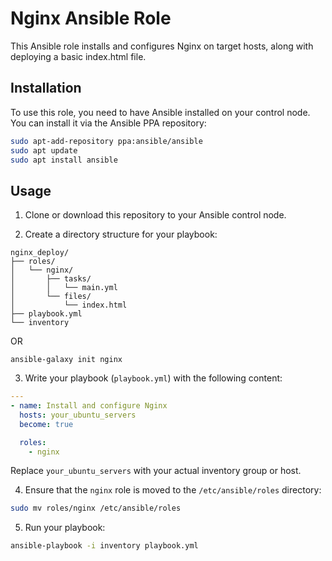 # Nginx Ansible Role

This Ansible role installs and configures Nginx on target hosts, along with deploying a basic index.html file.

## Installation

To use this role, you need to have Ansible installed on your control node. You can install it via the Ansible PPA repository:

```bash
sudo apt-add-repository ppa:ansible/ansible
sudo apt update
sudo apt install ansible
```

## Usage

1. Clone or download this repository to your Ansible control node.

2. Create a directory structure for your playbook:

```
nginx_deploy/
├── roles/
│   └── nginx/
│       ├── tasks/
│       │   └── main.yml
│       └── files/
│           └── index.html
├── playbook.yml
└── inventory
```
OR

```
ansible-galaxy init nginx
```

3. Write your playbook (`playbook.yml`) with the following content:

```yaml
---
- name: Install and configure Nginx
  hosts: your_ubuntu_servers
  become: true

  roles:
    - nginx
```

Replace `your_ubuntu_servers` with your actual inventory group or host.

4. Ensure that the `nginx` role is moved to the `/etc/ansible/roles` directory:

```bash
sudo mv roles/nginx /etc/ansible/roles
```

5. Run your playbook:

```bash
ansible-playbook -i inventory playbook.yml
```

